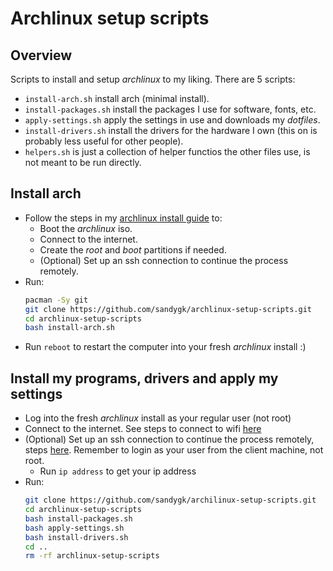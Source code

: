 # Archlinux setup scripts

## Overview

Scripts to install and setup *archlinux* to my liking. There are 5 scripts:
- `install-arch.sh` install arch (minimal install).
- `install-packages.sh` install the packages I use for software, fonts, etc.
- `apply-settings.sh` apply the settings in use and downloads my *dotfiles*.
- `install-drivers.sh` install the drivers for the hardware I own (this on is probably less useful for other people).
- `helpers.sh` is just a collection of helper functios the other files use, is not meant to be run directly.

## Install arch

- Follow the steps in my [archlinux install guide](https://github.com/sandygk/guides/blob/master/archlinux-setup/installation-process/install.md) to:
  - Boot the *archlinux* iso.
  - Connect to the internet.
  - Create the *root* and *boot* partitions if needed.
  - (Optional) Set up an ssh connection to continue the process remotely.
- Run:
  ```sh
  pacman -Sy git
  git clone https://github.com/sandygk/archlinux-setup-scripts.git
  cd archlinux-setup-scripts
  bash install-arch.sh
  ```
- Run `reboot` to restart the computer into your fresh *archlinux* install :)

## Install my programs, drivers and apply my settings

- Log into the fresh *archlinux* install as your regular user (not root)
- Connect to the internet. See steps to connect to wifi [here](https://github.com/sandygk/guides/blob/master/archlinux-setup/settings/connect-to-wifi.md)
- (Optional) Set up an ssh connection to continue the process remotely, steps [here](https://github.com/sandygk/guides/blob/master/archlinux-setup/settings/ssh.md).
  Remember to login as your user from the client machine, not root.
  - Run `ip address` to get your ip address
- Run:
  ```sh
  git clone https://github.com/sandygk/archilinux-setup-scripts.git
  cd archlinux-setup-scripts
  bash install-packages.sh
  bash apply-settings.sh
  bash install-drivers.sh
  cd ..
  rm -rf archlinux-setup-scripts
  ```
